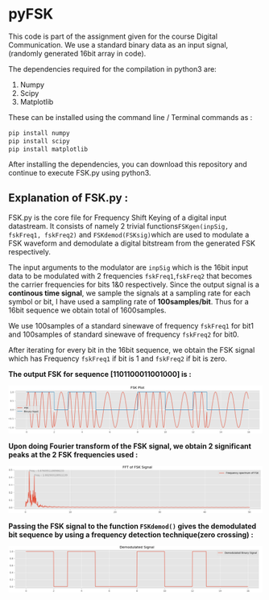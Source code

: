 # pyFSK
This code is part of the assignment given for the course Digital Communication.
We use a standard binary data as an input signal, (randomly generated 16bit array in code).

The dependencies required for the compilation in python3 are:
1. Numpy 
2. Scipy
3. Matplotlib

These can be installed using the command line / Terminal commands as :
```
pip install numpy
pip install scipy
pip install matplotlib
```
After installing the dependencies, you can download this repository and continue to execute FSK.py using python3.

## Explanation of FSK.py :
FSK.py is the core file for Frequency Shift Keying of a digital input datastream. It consists of namely 2 trivial functions`FSKgen(inpSig, fskFreq1, fskFreq2)` and `FSKdemod(FSKsig)`which are used to modulate a FSK waveform and demodulate a digital bitstream from the generated FSK respectively.  

The input arguments to the modulator are `inpSig` which is the 16bit input data to be modulated with 2 frequencies `fskFreq1`,`fskFreq2` that becomes the carrier frequencies for bits 1&0 respectively.
Since the output signal is a **continous time signal**, we sample the signals at a sampling rate for each symbol or bit, I have used a sampling rate of **100samples/bit**. Thus for a 16bit sequence we obtain total of 1600samples.

We use 100samples of a standard sinewave of frequency `fskFreq1` for bit1 and 100samples of standard sinewave of frequency `fskFreq2` for bit0.

After iterating for every bit in the 16bit sequence, we obtain the FSK signal which has Frequency `fskFreq1` if bit is 1 and `fskFreq2` if bit is zero.

**The output FSK for sequence [1101100011001000] is :**

![FSK](/FSK_screencaps/FSK_updated.png)


**Upon doing Fourier transform of the FSK signal, we obtain 2 significant peaks at the 2 FSK frequencies used :**

![FFT of FSK](/FSK_screencaps/FSKfft.png)

**Passing the FSK signal to the function `FSKdemod()` gives the demodulated bit sequence by using a frequency detection technique(zero crossing) :**

![Demodulated output](/FSK_screencaps/FSKdemod.png)

